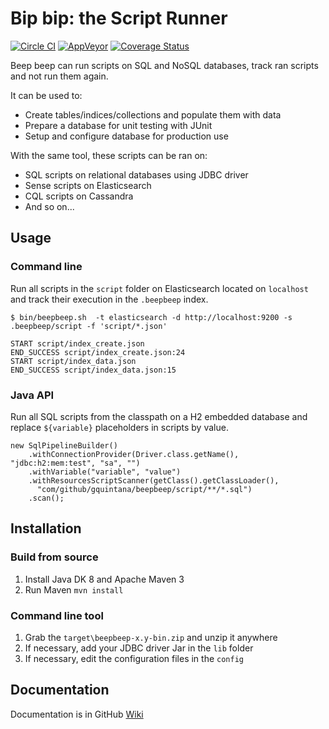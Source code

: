 # Bip bip: the Script Runner

[![Circle CI](https://circleci.com/gh/gquintana/beepbeep.svg?style=shield)](https://circleci.com/gh/gquintana/beepbeep)
[![AppVeyor](https://ci.appveyor.com/api/projects/status/1cx4rg3ysqodcc8l?svg=true)](https://ci.appveyor.com/project/gquintana/beepbeep)
[![Coverage Status](https://coveralls.io/repos/github/gquintana/beepbeep/badge.svg?branch=master)](https://coveralls.io/github/gquintana/beepbeep?branch=master)


Beep beep can run scripts on SQL and NoSQL databases,
track ran scripts and not run them again.

It can be used to:
* Create tables/indices/collections and populate them with data
* Prepare a database for unit testing with JUnit
* Setup and configure database for production use

With the same tool, these scripts can be ran on:
* SQL scripts on relational databases using JDBC driver
* Sense scripts on Elasticsearch
* CQL scripts on Cassandra
* And so on...

## Usage

### Command line

Run all scripts in the `script` folder on Elasticsearch located on `localhost` and track their execution in the `.beepbeep` index.
```
$ bin/beepbeep.sh  -t elasticsearch -d http://localhost:9200 -s .beepbeep/script -f 'script/*.json'

START script/index_create.json
END_SUCCESS script/index_create.json:24
START script/index_data.json
END_SUCCESS script/index_data.json:15
```

### Java API

Run all SQL scripts from the classpath on a H2 embedded database and replace `${variable}` placeholders in scripts by value.
```
new SqlPipelineBuilder()
    .withConnectionProvider(Driver.class.getName(), "jdbc:h2:mem:test", "sa", "")
    .withVariable("variable", "value")
    .withResourcesScriptScanner(getClass().getClassLoader(),
      "com/github/gquintana/beepbeep/script/**/*.sql")
    .scan();
```

## Installation

### Build from source

1. Install Java DK 8 and Apache Maven 3
2. Run Maven `mvn install`

### Command line tool

1. Grab the `target\beepbeep-x.y-bin.zip` and unzip it anywhere
2. If necessary, add your JDBC driver Jar in the `lib` folder
3. If necessary, edit the configuration files in the `config` 

## Documentation

Documentation is in GitHub [Wiki](https://github.com/gquintana/beepbeep/wiki)
